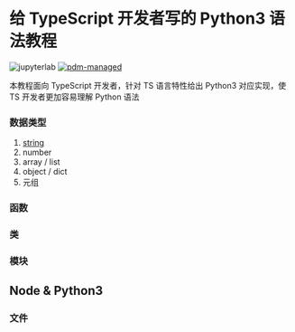 # 给 TypeScript 开发者写的 Python3 语法教程

![jupyterlab](https://img.shields.io/badge/jupyterlab-c5540b)
[![pdm-managed](https://img.shields.io/badge/pdm-managed-blueviolet)](https://pdm.fming.dev)

本教程面向 TypeScript 开发者，针对 TS 语言特性给出 Python3 对应实现，使 TS 开发者更加容易理解 Python 语法

### 数据类型
1. [string](http://nbviewer.jupyter.org/github/binghuis/learn-python3-by-ts/blob/main/src/learn_python3_by_ts/notebooks/1_string.ipynb)
2. number
3. array / list
4. object / dict
5. 元组

### 函数

### 类
### 模块

## Node & Python3

### 文件